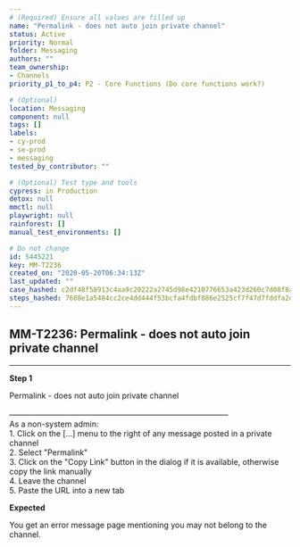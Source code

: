 ```yaml
---
# (Required) Ensure all values are filled up
name: "Permalink - does not auto join private channel"
status: Active
priority: Normal
folder: Messaging
authors: ""
team_ownership: 
- Channels
priority_p1_to_p4: P2 - Core Functions (Do core functions work?)

# (Optional)
location: Messaging
component: null
tags: []
labels: 
- cy-prod
- se-prod
- messaging
tested_by_contributor: ""

# (Optional) Test type and tools
cypress: in Production
detox: null
mmctl: null
playwright: null
rainforest: []
manual_test_environments: []

# Do not change
id: 5445221
key: MM-T2236
created_on: "2020-05-20T06:34:13Z"
last_updated: ""
case_hashed: c2df48f58913c4aa9c20222a2745d98e4210776653a423d260c7d08f8a786bb8ec0ce8a23aef1b4bac661a906aa55403
steps_hashed: 7688e1a5484cc2ce4dd444f53bcfa4fdbf886e2525cf7f47d7fddfa2d5936db736e96da8931925aeb6939d30ce08428b
---
```


<!-- (Auto-generated) Based on frontmatter's "key" and "name" -->

## MM-T2236: Permalink - does not auto join private channel

---

**Step 1**

Permalink - does not auto join private channel\
\
————————————————————————————\
As a non-system admin:\
1\. Click on the \[...] menu to the right of any message posted in a private channel\
2\. Select "Permalink"\
3\. Click on the "Copy Link" button in the dialog if it is available, otherwise copy the link manually\
4\. Leave the channel\
5\. Paste the URL into a new tab

**Expected**

You get an error message page mentioning you may not belong to the channel.
